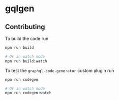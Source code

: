 # gqlgen

## Contributing

To build the code run

```bash
npm run build

# Or in watch mode
npm run build:watch
```

To test the `graphql-code-generator` custom plugin run

```bash
npm run codegen

# Or in watch mode
npm run codegen:watch
```
